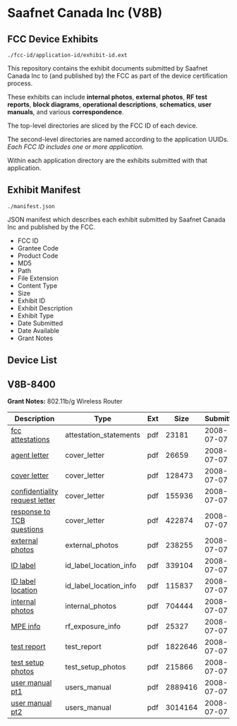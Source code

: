# Saafnet Canada Inc (V8B)
## FCC Device Exhibits

```
./fcc-id/application-id/exhibit-id.ext
```

This repository contains the exhibit documents submitted by Saafnet Canada Inc to (and published by) the FCC as part of the device certification process.

These exhibits can include **internal photos**, **external photos**, **RF test reports**, **block diagrams**, **operational descriptions**, **schematics**, **user manuals**, and various **correspondence**.

The top-level directories are sliced by the FCC ID of each device.

The second-level directories are named according to the application UUIDs. *Each FCC ID includes one or more application.*

Within each application directory are the exhibits submitted with that application. 

## Exhibit Manifest

```
./manifest.json
```

JSON manifest which describes each exhibit submitted by Saafnet Canada Inc and published by the FCC.

- FCC ID
- Grantee Code
- Product Code
- MD5
- Path
- File Extension
- Content Type
- Size
- Exhibit ID
- Exhibit Description
- Exhibit Type
- Date Submitted
- Date Available
- Grant Notes

## Device List
## V8B-8400
**Grant Notes:** 802.11b/g Wireless Router

| Description | Type | Ext | Size | Submitted | Available |
| ----------- | ---- | --- | ---- | --------- | --------- |
| [fcc attestations](V8B-8400/bc94a0966c436879747686fb986651bf/966133.pdf) | attestation_statements | pdf | 23181 | 2008-07-07 | 2008-07-07 |
| [agent letter](V8B-8400/bc94a0966c436879747686fb986651bf/966130.pdf) | cover_letter | pdf | 26659 | 2008-07-07 | 2008-07-07 |
| [cover letter](V8B-8400/bc94a0966c436879747686fb986651bf/966131.pdf) | cover_letter | pdf | 128473 | 2008-07-07 | 2008-07-07 |
| [confidentiality request letter](V8B-8400/bc94a0966c436879747686fb986651bf/966132.pdf) | cover_letter | pdf | 155936 | 2008-07-07 | 2008-07-07 |
| [response to TCB questions](V8B-8400/bc94a0966c436879747686fb986651bf/966134.pdf) | cover_letter | pdf | 422874 | 2008-07-07 | 2008-07-07 |
| [external photos](V8B-8400/bc94a0966c436879747686fb986651bf/966135.pdf) | external_photos | pdf | 238255 | 2008-07-07 | 2008-07-07 |
| [ID label](V8B-8400/bc94a0966c436879747686fb986651bf/966137.pdf) | id_label_location_info | pdf | 339104 | 2008-07-07 | 2008-07-07 |
| [ID label location](V8B-8400/bc94a0966c436879747686fb986651bf/966147.pdf) | id_label_location_info | pdf | 115837 | 2008-07-07 | 2008-07-07 |
| [internal photos](V8B-8400/bc94a0966c436879747686fb986651bf/966136.pdf) | internal_photos | pdf | 704444 | 2008-07-07 | 2008-07-07 |
| [MPE info](V8B-8400/bc94a0966c436879747686fb986651bf/966140.pdf) | rf_exposure_info | pdf | 25327 | 2008-07-07 | 2008-07-07 |
| [test report](V8B-8400/bc94a0966c436879747686fb986651bf/966143.pdf) | test_report | pdf | 1822646 | 2008-07-07 | 2008-07-07 |
| [test setup photos](V8B-8400/bc94a0966c436879747686fb986651bf/966144.pdf) | test_setup_photos | pdf | 215866 | 2008-07-07 | 2008-07-07 |
| [user manual pt1](V8B-8400/bc94a0966c436879747686fb986651bf/966145.pdf) | users_manual | pdf | 2889416 | 2008-07-07 | 2008-07-07 |
| [user manual pt2](V8B-8400/bc94a0966c436879747686fb986651bf/966146.pdf) | users_manual | pdf | 3014164 | 2008-07-07 | 2008-07-07 |
